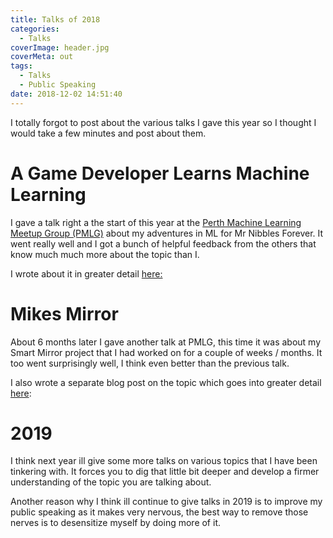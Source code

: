 ```yaml
---
title: Talks of 2018
categories:
  - Talks
coverImage: header.jpg
coverMeta: out
tags:
  - Talks
  - Public Speaking
date: 2018-12-02 14:51:40
---
```


I totally forgot to post about the various talks I gave this year so I thought I would take a few minutes and post about them.

<!-- more -->

# A Game Developer Learns Machine Learning

I gave a talk right a the start of this year at the [Perth Machine Learning Meetup Group (PMLG)](https://www.meetup.com/Perth-Machine-Learning-Group/) about my adventures in ML for Mr Nibbles Forever. It went really well and I got a bunch of helpful feedback from the others that know much much more about the topic than I.

I wrote about it in greater detail [here:](talks/a-game-developer-learns-machine-leaning-then-talks-about-it/)

# Mikes Mirror

About 6 months later I gave another talk at PMLG, this time it was about my Smart Mirror project that I had worked on for a couple of weeks / months. It too went surprisingly well, I think even better than the previous talk.

I also wrote a separate blog post on the topic which goes into greater detail [here](/talks/mikes-mirror-the-talk/):

# 2019

I think next year ill give some more talks on various topics that I have been tinkering with. It forces you to dig that little bit deeper and develop a firmer understanding of the topic you are talking about.

Another reason why I think ill continue to give talks in 2019 is to improve my public speaking as it makes very nervous, the best way to remove those nerves is to desensitize myself by doing more of it.
